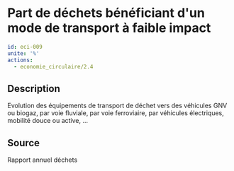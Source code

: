 # Part de déchets bénéficiant d'un mode de transport à faible impact
```yaml
id: eci-009
unite: '%'
actions:
  - economie_circulaire/2.4
```
## Description
Evolution des équipements de transport de déchet vers des véhicules GNV ou biogaz, par voie fluviale, par voie ferroviaire, par véhicules électriques, mobilité douce ou active, …

## Source
Rapport annuel déchets

